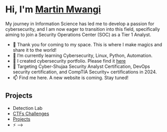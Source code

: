 # Hi, I'm <a href="https://linkedin.com/www.linkedin.com/in/martin-mwangi-njoroge" class="no-underline" >Martin Mwangi</a>

My journey in Information Science has led me to develop a passion for cybersecurity, and I am now eager to transition into this field, specifically aiming to join a Security Operations Center (SOC) as a Tier 1 Analyst.


- 👀 Thank you for coming to my space. This is where I make magics and share it to the world!
- 🌱 I’m currently learning Cybersecurity, Linux, Python, Automation.
- 💞️ I created cybersecurity portfolio. Please find it <a href="https://github.com/martin650/Cyber-Shujaa-Security-Analyst-Track" class="no-underline">here</a>
- 🎯 Targeting Cyber-Shujaa Security Analyst Certification, DevOps security certification, and CompTIA Security+ certifications in 2024.
- 📫 Find me here. A new website is coming. Stay tuned!

## Projects
- Detection Lab
- <a href='https://github.com/martin650/CTFs-Challenges'>CTFs Challenges</a>
- <a href='https://github.com/martin650/Projects'>Projects </a>
- ⚡ 
-->
